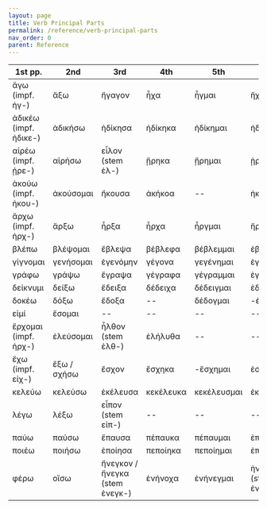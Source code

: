 ```yaml
---
layout: page
title: Verb Principal Parts
permalink: /reference/verb-principal-parts
nav_order: 0
parent: Reference
---
```


| 1st pp. | 2nd | 3rd | 4th | 5th | 6th |
| ----------- | ----------- | ----------- | ----------- | ----------- | ----------- |
| ἄγω<br>(impf. ἠγ-) | ἄξω | ἤγαγον | ἦχα | ἦγμαι | ἤχθην |
| ἀδικέω<br>(impf. ἠδικε-) | ἀδικήσω | ἠδίκησα | ἠδίκηκα | ἠδίκημαι | ἠδικήθην |
| αἱρέω<br>(impf. ᾑρε-) | αἱρήσω | εἷλον<br>(stem ἑλ-) | ᾕρηκα | ᾕρημαι | ᾑρέθην |
| ἀκούω<br>(impf. ἠκου-) | ἀκούσομαι | ἤκουσα | ἀκήκοα | -- | ἠκούσθην |
| ἄρχω<br>(impf. ἠρχ-) | ἄρξω | ἦρξα | ἦρχα | ἦργμαι | ἤρχθην |
| βλέπω | βλέψομαι | ἔβλεψα | βέβλεφα | βέβλεμμαι | ἐβλέφθην |
| γίγνομαι | γενήσομαι | ἐγενόμην | γέγονα | γεγένημαι | ἐγενήθην |
| γράφω | γράψω | ἔγραψα | γέγραφα | γέγραμμαι | ἐγράφην |
| δείκνυμι | δείξω | ἔδειξα | δέδειχα | δέδειγμαι | ἐδείχθην |
| δοκέω | δόξω | ἔδοξα | -- | δέδογμαι | -ἐδόχθην |
| εἰμί | ἔσομαι | -- | -- | -- | -- |
| ἔρχομαι<br>(impf. ἠρχ-) | ἐλεύσομαι | ἦλθον<br>(stem ἐλθ-) | ἐλήλυθα | -- | -- |
| ἔχω<br>(impf. εἰχ-) | ἕξω / σχήσω | ἔσχον | ἔσχηκα | -ἔσχημαι | ἐσχέθην |
| κελεύω | κελεύσω | ἐκέλευσα | κεκέλευκα | κεκέλευσμαι | ἐκελεύσθην |
| λέγω | λέξω | εἶπον<br>(stem εἰπ-) | -- | -- | -- |
| παύω | παύσω | ἔπαυσα | πέπαυκα | πέπαυμαι | ἐπαύθην |
| ποιέω | ποιήσω | ἐποίησα | πεποίηκα | πεποίημαι | ἐποιήθην |
| φέρω | οἴσω | ἤνεγκον / ἤνεγκα<br>(stem ἐνεγκ-)| ἐνήνοχα | ἐνήνεγμαι | ἠνέχθην<br>(stem ἐνεχθ-) |
